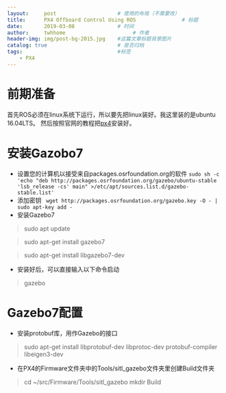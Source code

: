 ```yaml
---
layout:     post                    # 使用的布局（不需要改）
title:      PX4 Offboard Control Using ROS               # 标题 
date:       2019-03-08              # 时间
author:     twhhome                      # 作者
header-img: img/post-bg-2015.jpg    #这篇文章标题背景图片
catalog: true                       # 是否归档
tags:                               #标签
    - PX4
---
```


# 前期准备
首先ROS必须在linux系统下运行，所以要先把linux装好。我这里装的是ubuntu 16.04LTS。
然后按照官网的教程把[px4](https://dev.px4.io/en/setup/dev_env_linux_ubuntu.html)安装好。


# 安装Gazobo7
* 设置您的计算机以接受来自packages.osrfoundation.org的软件
```sudo sh -c 'echo "deb http://packages.osrfoundation.org/gazebo/ubuntu-stable 'lsb_release -cs' main" >/etc/apt/sources.list.d/gazebo-stable.list'```
* 添加密钥
` wget http://packages.osrfoundation.org/gazebo.key -O - | sudo apt-key add -`
* 安装Gazebo7
> sudo apt update

> sudo apt-get install gazebo7

> sudo apt-get install libgazebo7-dev
* 安装好后，可以直接输入以下命令启动
> gazebo


# Gazebo7配置
* 安装protobuf库，用作Gazebo的接口
> sudo apt-get install libprotobuf-dev libprotoc-dev protobuf-compiler libeigen3-dev
* 在PX4的Firmware文件夹中的Tools/sitl_gazebo文件夹里创建Build文件夹
> cd ~/src/Firmware/Tools/sitl_gazebo
> mkdir Build
